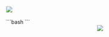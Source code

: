 
 ```bash
 ```
 <div>
<img align="center" src="https://profile-counter.glitch.me/pakping/count.svg" />
</div>
</br>
 ```bash
 ```



<div align="center">
 <img src="https://github.com/pakping/pakping/blob/main/butt.gif" />
</div>


